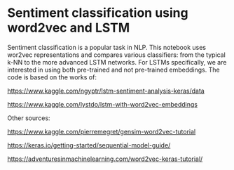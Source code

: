 

# Sentiment classification using word2vec and LSTM
Sentiment classification is a popular task in NLP. This notebook uses wor2vec representations and compares various classifiers: from the typical k-NN to the more advanced LSTM networks. For LSTMs specifically, we are interested in using both pre-trained and not pre-trained embeddings. The code is based on the works of:

https://www.kaggle.com/ngyptr/lstm-sentiment-analysis-keras/data

https://www.kaggle.com/lystdo/lstm-with-word2vec-embeddings

Other sources:

https://www.kaggle.com/pierremegret/gensim-word2vec-tutorial

https://keras.io/getting-started/sequential-model-guide/

https://adventuresinmachinelearning.com/word2vec-keras-tutorial/